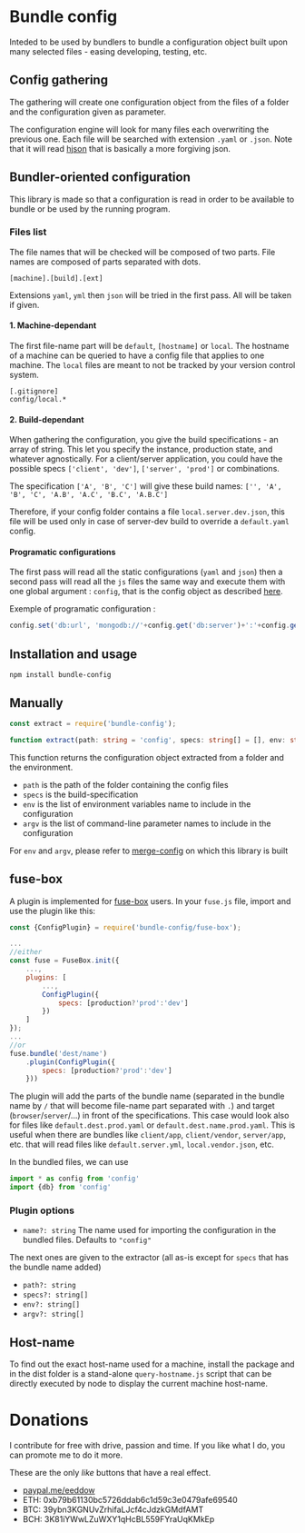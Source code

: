 # Bundle config
Inteded to be used by bundlers to bundle a configuration object built upon many selected files - easing developing, testing, etc.

## Config gathering
The gathering will create one configuration object from the files of a folder and the configuration given as parameter.

The configuration engine will look for many files each overwriting the previous one.
Each file will be searched with extension `.yaml` or `.json`. Note that it will read [hjson](http://hjson.org/) that is basically a more forgiving json.

## Bundler-oriented configuration
This library is made so that a configuration is read in order to be available to bundle or be used by the running program.

### Files list

The file names that will be checked will be composed of two parts. File names are composed of parts separated with dots.

`[machine].[build].[ext]`

Extensions `yaml`, `yml` then `json` will be tried in the first pass. All will be taken if given.

#### 1. Machine-dependant
The first file-name part will be `default`, `[hostname]` or `local`.
The hostname of a machine can be queried to have a config file that applies to one machine. The `local` files are meant to not be tracked by your version control system.
```
[.gitignore]
config/local.*
```
#### 2. Build-dependant

When gathering the configuration, you give the build specifications - an array of string. This let you specify the instance, production state, and whatever agnostically. For a client/server application, you could have the possible specs `['client', 'dev']`, `['server', 'prod']` or combinations.

The specification `['A', 'B', 'C']` will give these build names: `['', 'A', 'B', 'C', 'A.B', 'A.C', 'B.C', 'A.B.C']`

Therefore, if your config folder contains a file `local.server.dev.json`, this file will be used only in case of server-dev build to override a `default.yaml` config.

#### Programatic configurations

The first pass will read all the static configurations (`yaml` and `json`) then a second pass will read all the `js` files the same way and execute them with one global argument : `config`, that is the config object as described [here](https://www.npmjs.com/package/merge-config#api).

Exemple of programatic configuration :
```javascript
config.set('db:url', 'mongodb://'+config.get('db:server')+':'+config.get('db:port'));
```

## Installation and usage
```
npm install bundle-config
```
## Manually
```typescript
const extract = require('bundle-config');
```
```ts
function extract(path: string = 'config', specs: string[] = [], env: string[] = null, argv: string[] = null)
```
This function returns the configuration object extracted from a folder and the environment.
* `path` is the path of the folder containing the config files
* `specs` is the build-specification
* `env` is the list of environment variables name to include in the configuration
* `argv` is the list of command-line parameter names to include in the configuration

For `env` and `argv`, please refer to [merge-config](https://www.npmjs.com/package/merge-config) on which this library is built
## fuse-box
A plugin is implemented for [fuse-box](http://fuse-box.org) users.
In your `fuse.js` file, import and use the plugin like this:
```javascript
const {ConfigPlugin} = require('bundle-config/fuse-box');

...
//either
const fuse = FuseBox.init({
	...,
	plugins: [
		...,
		ConfigPlugin({
			specs: [production?'prod':'dev']
		})
	]
});
...
//or
fuse.bundle('dest/name')
	.plugin(ConfigPlugin({
		specs: [production?'prod':'dev']
	}))
```

The plugin will add the parts of the bundle name (separated in the bundle name by `/` that will become file-name part separated with `.`) and target (`browser`/`server`/...) in front of the specifications. This case would look also for files like `default.dest.prod.yaml` or `default.dest.name.prod.yaml`. This is useful when there are bundles like `client/app`, `client/vendor`, `server/app`, etc. that will read files like `default.server.yml`, `local.vendor.json`, etc.

In the bundled files, we can use
```typescript
import * as config from 'config'
import {db} from 'config'
```

### Plugin options

* `name?: string`
The name used for importing the configuration in the bundled files. Defaults to `"config"`

The next ones are given to the extractor (all as-is except for `specs` that has the bundle name added)
* `path?: string`
*	`specs?: string[]`
*	`env?: string[]`
*	`argv?: string[]`

## Host-name
To find out the exact host-name used for a machine, install the package and in the dist folder is a stand-alone `query-hostname.js` script that can be directly executed by node to display the current machine host-name.

# Donations
I contribute for free with drive, passion and time.
If you like what I do, you can promote me to do it more.

These are the only *like* buttons that have a real effect.

- [paypal.me/eeddow](https://www.paypal.me/eeddow)
- ETH: 0xb79b61130bc5726ddab6c1d59c3e0479afe69540
- BTC: 39ybn3KGNUvZrhifaLJcf4cJdzkGMdfAMT
- BCH: 3K81iYWwLZuWXY1qHcBL559FYraUqKMkEp